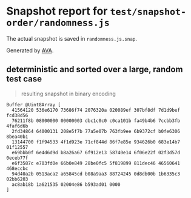 # Snapshot report for `test/snapshot-order/randomness.js`

The actual snapshot is saved in `randomness.js.snap`.

Generated by [AVA](https://avajs.dev).

## deterministic and sorted over a large, random test case

> resulting snapshot in binary encoding

    Buffer @Uint8Array [
      41564120 536e6170 73686f74 2076320a 020089ef 307bf8df 7d1d9bef fcd38d56
      76211f8b 08000000 00000003 dbc1c0c0 c0ca101b fa49b4b6 7ccbb3fb 4faf6d6b
      2fd34864 64000131 208e5f7b 77a5e07b 763fb9ee 6b9372cf b0fe6306 8bea40b1
      13144700 f1f94533 4f1d923e 71cf844d 86f7e85e 934626b0 683e14b7 01f12557
      e69bbb0f 6e4d6d9d b8a26a67 6f912e13 58740e14 6f06e22f 02f3d57d 0eceb77f
      e6f3587c e703fd0e 66b0e849 28be0fc5 5f819899 811dec46 46560641 468eccbc
      94d40a2b 0513aca2 a65845cd b08a9aa3 88724245 0d8db00b 1b6335c3 02bb6203
      ac8ab18b 1a621535 02004e86 b593ad01 0000
    ]
